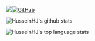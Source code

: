 <a href="https://github.com/husseinhj/"><img src="https://camo.githubusercontent.com/38bf262e2c177202fedef68851784c63dad5bb64/68747470733a2f2f6b6f6d617265762e636f6d2f67687076632f3f757365726e616d653d6172736869616d69646f73"><img alt="GitHub" src="https://img.shields.io/badge/dynamic/json?logo=github&label=GitHub+Followers&labelColor=282c34&color=181717&query=%24.data.totalSubs&url=https%3A%2F%2Fapi.spencerwoo.com%2Fsubstats%2F%3Fsource%3Dgithub%26queryKey%3Dhusseinhj&longCache=true">
</a>

![HusseinHJ's github stats](https://github-readme-stats.vercel.app/api?username=husseinhj&bg_color=30,e96443,904e95&title_color=fff&text_color=fff)

![HusseinHJ's top language stats](https://github-readme-stats.vercel.app/api/top-langs/?username=husseinhj&langs_count=8&count_private=true&bg_color=30,e96443,904e95&title_color=fff&text_color=fff&layout=compact)

